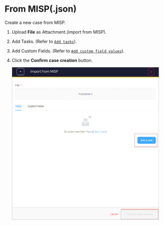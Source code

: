 # From MISP(.json)

Create a new case from MISP.

1. Upload **File** as Attachment.(import from MISP).
1. Add Tasks. (Refer to [`Add tasks`](../cases/adding_to_a_case.md#add-tasks)).
1. Add Custom Fields. (Refer to [`Add custom field values`](../cases/adding_to_a_case.md#add-custom-field-values)).

1. Click the **Confirm case creation** button. 

    <img src="../../../images/user-guides/analyst-corner/cases/create_case_from_misp.png" alt="create case from misp" width="500" height="500"/>